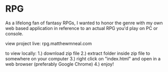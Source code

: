 # RPG

As a lifelong fan of fantasy RPGs, I wanted to honor the genre with my own web based application in reference to an actual RPG you'd play on PC or console.

view project live: rpg.matthewmneal.com

to view locally: 1.) download zip file
		 2.) extract folder inside zip file to somewhere on your computer
		 3.) right click on "index.html" and open in a web browser (preferably Google Chrome)
		 4.) enjoy!









